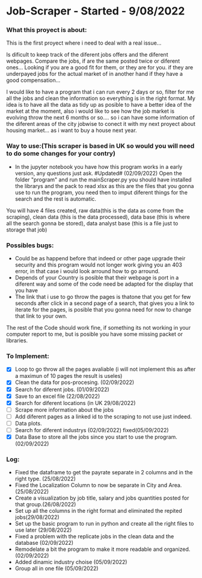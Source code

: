 # Job-Scraper - Started - 9/08/2022
### What this proyect is about:

This is the first proyect where i need to deal with a real issue...

Is dificult to keep track of the diferent jobs offers and the diferent webpages.
Compare the jobs, if are the same posted twice or diferent ones...
Looking if you are a good fit for them, or they are for you.
if they are underpayed jobs for the actual market of in another hand if they have a good compensation...

I would like to have a program that i can run every 2 days or so, filter for me all the jobs and clean the information so everything is in the right format.
My idea is to have all the data as tidy up as posible to have a better idea of the market at the moment, also i would like to see how the job market is evolving throw the next 6 months or so.... so i can have some information of the diferent areas of the city jobwise to conect it with my next proyect about housing market... as i want to buy a house next year.


### Way to use:(This scraper is based in UK so would you will need to do some changes for your contry)

- In the jupyter notebook you have how this program works in a early version, any questions just ask.
#Updated# (02/09/2022)
Open the folder "program" and run the mainScraper.py you should have installed the librarys and the pack to read xlsx as this are the files that you gonna use to run the program, you need then to imput diferent things for the search and the rest is automatic.

You will have 4 files created, raw data(this is the data as come from the scraping), clean data (this is the data processed), data base (this is where all the search gonna be stored), data analyst base (this is a file just to storage that job)


### Possibles bugs:
- Could be as happend before that indeed or other page upgrade their security and this program would not longer work giving you an   403 error, in that case i would look arround how to go arround.
- Depends of your Country is posible that their webpage is port in a diferent way and some of the code need be adapted for the       display that you have
- The link that i use to go throw the pages is thatone that you get for few seconds after click in a second page of a search, that   gives you a link to iterate for the pages, is posible that you gonna need for now to change that link to your own.

The rest of the Code should work fine, if something its not working in your computer report to me, but is posible you have some missing packet or libraries.

### To Implement:
- [x] Loop to go throw all the pages avaliable (i will not implement this as after a maximun of 10 pages the result is useles)
- [x] Clean the data for pos-procesing. (02/09/2022) 
- [x] Search for diferent jobs. (01/09/2022) 
- [x] Save to an excel file (22/08/2022)
- [x] Search for diferent locations (in UK 29/08/2022)
- [ ] Scrape more information about the jobs
- [ ] Add diferent pages as a linked id to the scraping to not use just indeed.
- [ ] Data plots.
- [ ] Search for diferent industrys (02/09/2022) fixed(05/09/2022)
- [x] Data Base to store all the jobs since you start to use the program.(02/09/2022)

### Log:
- Fixed the dataframe to get the payrate separate in 2 columns and in the right type. (25/08/2022)
- Fixed the Localization Column to now be separate in City and Area. (25/08/2022)
- Create a visualization by job title, salary and jobs quantities posted for that group.(26/08/2022)
- Set up all the columns in the right format and eliminated the repited jobs(29/08/2022)
- Set up the basic program to run in python and create all the right files to use later (29/08/2022)
- Fixed a problem with the replicate jobs in the clean data and the database (02/09/2022)
- Remodelate a bit the program to make it more readable and organized. (02/09/2022)
- Added dinamic industry choise (05/09/2022)
- Group all in one file (05/09/2022)

